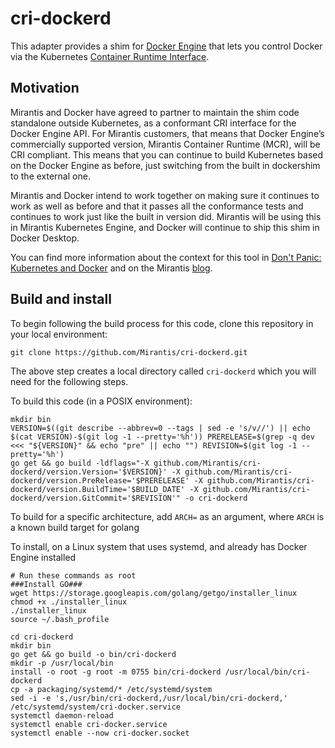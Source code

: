 # cri-dockerd

This adapter provides a shim for [Docker Engine](https://docs.docker.com/engine/)
that lets you control Docker via the
Kubernetes [Container Runtime Interface](https://github.com/kubernetes/cri-api#readme).

## Motivation

Mirantis and Docker have agreed to partner to maintain the shim code standalone outside Kubernetes, as a conformant CRI
interface for the Docker Engine API. For Mirantis customers, that means that Docker Engine’s commercially supported
version, Mirantis Container Runtime (MCR), will be CRI compliant. This means that you can continue to build Kubernetes
based on the Docker Engine as before, just switching from the built in dockershim to the external one.

Mirantis and Docker intend to work together on making sure it continues to work as well as before and that it
passes all the conformance tests and continues to work just like the built in version did. Mirantis will be using
this in Mirantis Kubernetes Engine, and Docker will continue to ship this shim in Docker Desktop.

You can find more information about the context for this
tool in [Don't Panic: Kubernetes and Docker](https://blog.k8s.io/2020/12/02/dont-panic-kubernetes-and-docker/)
and on the Mirantis
[blog](https://www.mirantis.com/blog/mirantis-to-take-over-support-of-kubernetes-dockershim-2/).

## Build and install

To begin following the build process for this code, clone this repository in your local environment:

```shell
git clone https://github.com/Mirantis/cri-dockerd.git
```

The above step creates a local directory called ```cri-dockerd``` which you will need for the following steps.

To build this code (in a POSIX environment):

```shell
mkdir bin
VERSION=$((git describe --abbrev=0 --tags | sed -e 's/v//') || echo $(cat VERSION)-$(git log -1 --pretty='%h')) PRERELEASE=$(grep -q dev <<< "${VERSION}" && echo "pre" || echo "") REVISION=$(git log -1 --pretty='%h')
go get && go build -ldflags="-X github.com/Mirantis/cri-dockerd/version.Version='$VERSION}' -X github.com/Mirantis/cri-dockerd/version.PreRelease='$PRERELEASE' -X github.com/Mirantis/cri-dockerd/version.BuildTime='$BUILD_DATE' -X github.com/Mirantis/cri-dockerd/version.GitCommit='$REVISION'" -o cri-dockerd
```

To build for a specific architecture, add `ARCH=` as an argument, where `ARCH` is a known build target for golang

To install, on a Linux system that uses systemd, and already has Docker Engine installed

```shell
# Run these commands as root
###Install GO###
wget https://storage.googleapis.com/golang/getgo/installer_linux
chmod +x ./installer_linux
./installer_linux
source ~/.bash_profile

cd cri-dockerd
mkdir bin
go get && go build -o bin/cri-dockerd
mkdir -p /usr/local/bin
install -o root -g root -m 0755 bin/cri-dockerd /usr/local/bin/cri-dockerd
cp -a packaging/systemd/* /etc/systemd/system
sed -i -e 's,/usr/bin/cri-dockerd,/usr/local/bin/cri-dockerd,' /etc/systemd/system/cri-docker.service
systemctl daemon-reload
systemctl enable cri-docker.service
systemctl enable --now cri-docker.socket
```
